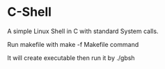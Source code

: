 # C-Shell
A simple Linux Shell in C with standard System calls.

Run makefile with make -f Makefile command

It will create executable then run it by ./gbsh
